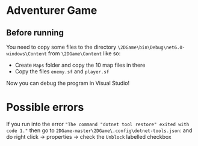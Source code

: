 # Adventurer Game

## Before running
You need to copy some files to the directory `\2DGame\bin\Debug\net6.0-windows\Content` from `\2DGame\Content` like so:
- Create `Maps` folder and copy the 10 map files in there
- Copy the files `enemy.sf` and `player.sf`

Now you can debug the program in Visual Studio!

# Possible errors

If you run into the error `"The command "dotnet tool restore" exited with code 1."` then go to `2DGame-master\2DGame\.config\dotnet-tools.json`: and do  right click -> properties -> check the `Unblock` labelled checkbox
